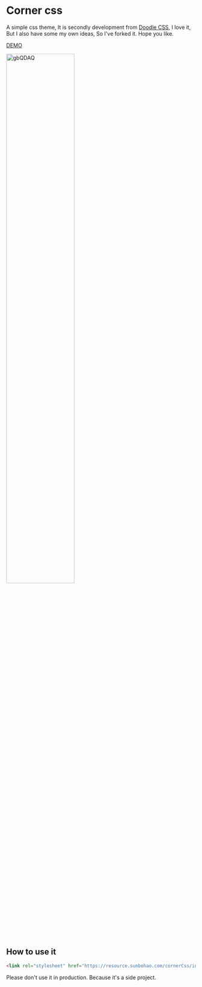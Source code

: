 # Corner css

A simple css theme, It is secondly development from [Doodle CSS](https://github.com/chr15m/DoodleCSS), I love it, But I also have some my own ideas, So I've forked it. Hope you like.

[DEMO](https://github.com/chr15m/DoodleCSS)

<img src="https://resource.sunbohao.com/uPic/gbQDAQ.png" alt="gbQDAQ" width='60%'/>

## How to use it

```html
<link rel="stylesheet" href="https://resource.sunbohao.com/cornerCss/index-273b31bd39.css" />
```

Please don't use it in production. Because it's a side project.
